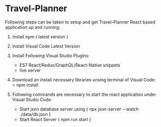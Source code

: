 # Travel-Planner
 Following steps can be taken to setup and get Travel-Planner React based application up and running: 
 
 1. Install npm ( latest version ) 
 2. Install Visual Code Latest Version
 3. Install Following Visual Studio Plugins:
    -  ES7 React/Redux/GraphQL/React-Native snippets
    -  live server         
 3. Download an install necessary libraries unsing terminal of Visual Code:
    =  npm install 
      
 4. Following commands are necessary to start the react application under Visual Studio Code:
    - Start json database server using {  npx json-server --watch ./data/db.json } 
    - Start React Server {  npm run start }    